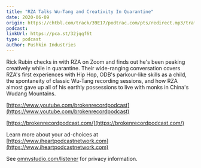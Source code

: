 ```yaml
---
title: "RZA Talks Wu-Tang and Creativity In Quarantine"
date: 2020-06-09
origin: https://chtbl.com/track/39E17/podtrac.com/pts/redirect.mp3/traffic.omny.fm/d/clips/e73c998e-6e60-432f-8610-ae210140c5b1/ff0ba2f2-f33c-4193-aba2-ae32006cd633/dd908b4f-4ffc-46c7-8d85-ae32008d7004/audio.mp3?utm_source=Podcast&in_playlist=11c188a1-cb86-4869-9c57-ae32006cd63c
podcast: 
linkUrl: https://pca.st/32jqqf6t
type: podcast
author: Pushkin Industries
---
```


Rick Rubin checks in with RZA on Zoom and finds out he's been peaking creatively&nbsp;while in quarantine. Their wide-ranging conversation covers RZA's first experiences with Hip Hop, ODB's parkour-like skills as a child, the spontaneity&nbsp;of classic Wu-Tang recording sessions, and how RZA almost gave up all of his earthly possessions&nbsp;to live with monks in China's Wudang Mountains.

[https://www.youtube.com/brokenrecordpodcast](https://www.youtube.com/brokenrecordpodcast)

[https://brokenrecordpodcast.com/](https://brokenrecordpodcast.com/)

 Learn more about your ad-choices at [https://www.iheartpodcastnetwork.com](https://www.iheartpodcastnetwork.com)

See [omnystudio.com/listener](https://omnystudio.com/listener) for privacy information.

